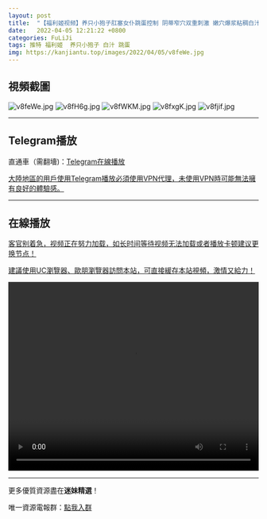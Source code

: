 ```yaml
---
layout: post
title:  "【福利姬视频】养只小狍子肛塞女仆跳蛋控制 阴蒂窄穴双重刺激 嫩穴爆浆粘稠白汁爆赞"
date:   2022-04-05 12:21:22 +0800
categories: FuLiJi
tags: 推特 福利姬  养只小狍子 白汁 跳蛋
img: https://kanjiantu.top/images/2022/04/05/v8feWe.jpg
---
```



## 視頻截圖

![v8feWe.jpg](https://kanjiantu.top/images/2022/04/05/v8feWe.jpg)
![v8fH6g.jpg](https://kanjiantu.top/images/2022/04/05/v8fH6g.jpg)
![v8fWKM.jpg](https://kanjiantu.top/images/2022/04/05/v8fWKM.jpg)
![v8fxgK.jpg](https://kanjiantu.top/images/2022/04/05/v8fxgK.jpg)
![v8fjif.jpg](https://kanjiantu.top/images/2022/04/05/v8fjif.jpg)

* * *
## Telegram播放

直通車（需翻墻)：[Telegram在線播放](https://t.me/mimeijingxuan/463)

<u>大陸地區的用戶使用Telegram播放必須使用VPN代理，未使用VPN時可能無法擁有良好的體驗感。</u> 
* * *
## 在線播放
<u>客官别着急，视频正在努力加载，如长时间等待视频无法加载或者播放卡顿建议更换节点！</u>

<u>建議使用UC瀏覽器、歐朋瀏覽器訪問本站，可直接緩存本站視頻，激情又給力！</u>
<center><video src="https://cdn.publer.io/uploads/videos/624b2a55db2797129f4a63ca/ace2a023543b3cc5714440113c490e43.mp4" width="100%" height="380px" controls="controls"></video></center>

* * *
更多優質資源盡在**迷妹精選**！

唯一資源電報群：[點我入群](https://t.me/mimeijingxuan)


